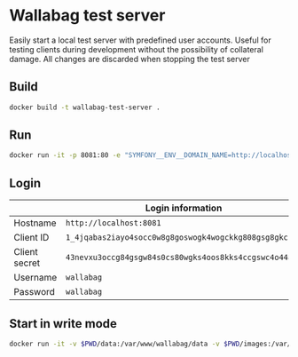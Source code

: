 # Wallabag test server
Easily start a local test server with predefined user accounts. Useful for testing clients during development without the possibility of collateral damage. All changes are discarded when stopping the test server

## Build
```bash
docker build -t wallabag-test-server .
```

## Run
```bash
docker run -it -p 8081:80 -e "SYMFONY__ENV__DOMAIN_NAME=http://localhost:8081" wallabag-test-server
```

## Login
|               | Login information |
| ------------- | ------------- |
| Hostname      | `http://localhost:8081`                                |
| Client ID     | `1_4jqabas2iayo4socc0w8g8goswogk4wogckkg808gsg8gkcs0k` |
| Client secret | `43nevxu3occg84gsgw84s0cs80wgks4oos8kks4ccgswc4o448`   |
| Username      | `wallabag`                                             |
| Password      | `wallabag`                                             |

## Start in write mode
```bash
docker run -it -v $PWD/data:/var/www/wallabag/data -v $PWD/images:/var/www/wallabag/web/assets/images -p 8081:80 -e "SYMFONY__ENV__DOMAIN_NAME=http://localhost:8081" wallabag/wallabag
```